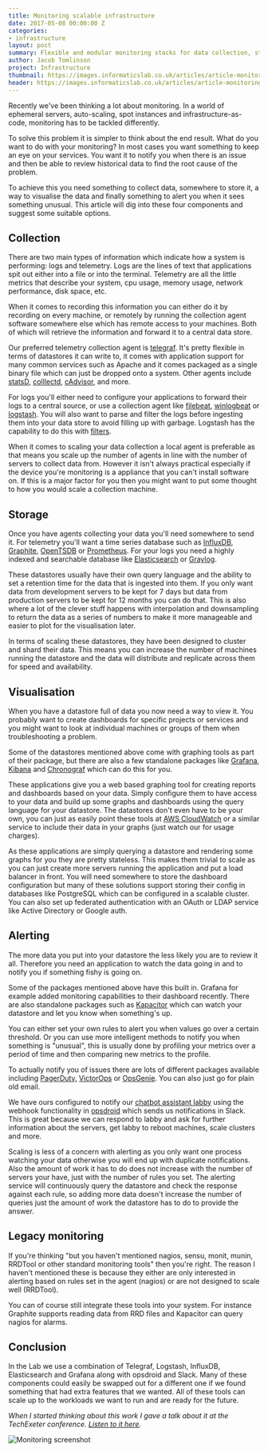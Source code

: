 ```yaml
---
title: Monitoring scalable infrastructure
date: 2017-05-08 00:00:00 Z
categories:
- infrastructure
layout: post
summary: Flexible and modular monitoring stacks for data collection, storage, alerting and visualisation.
author: Jacob Tomlinson
project: Infrastructure
thumbnail: https://images.informaticslab.co.uk/articles/article-monitoring/bff4cefb8273cd0c1aafd1055d9c90b9.png
header: https://images.informaticslab.co.uk/articles/article-monitoring/29709f05a71b43ff096589fdb490a804.png
---
```


Recently we've been thinking a lot about monitoring. In a world of ephemeral servers, auto-scaling, spot instances and infrastructure-as-code, monitoring has to be tackled differently.

To solve this problem it is simpler to think about the end result. What do you want to do with your monitoring? In most cases you want something to keep an eye on your services. You want it to notify you when there is an issue and then be able to review historical data to find the root cause of the problem.

To achieve this you need something to collect data, somewhere to store it, a way to visualise the data and finally something to alert you when it sees something unusual. This article will dig into these four components and suggest some suitable options.

## Collection

There are two main types of information which indicate how a system is performing: logs and telemetry. Logs are the lines of text that applications spit out either into a file or into the terminal. Telemetry are all the little metrics that describe your system, cpu usage, memory usage, network performance, disk space, etc.

When it comes to recording this information you can either do it by recording on every machine, or remotely by running the collection agent software somewhere else which has remote access to your machines. Both of which will retrieve the information and forward it to a central data store.

Our preferred telemetry collection agent is [telegraf](https://www.influxdata.com/time-series-platform/telegraf/). It's pretty flexible in terms of datastores it can write to, it comes with application support for many common services such as Apache and it comes packaged as a single binary file which can just be dropped onto a system. Other agents include [statsD](https://github.com/etsy/statsd), [colllectd](https://collectd.org/), [cAdvisor](https://github.com/google/cadvisor), and more.

For logs you'll either need to configure your applications to forward their logs to a central source, or use a collection agent like [filebeat](https://www.elastic.co/products/beats/filebeat), [winlogbeat](https://www.elastic.co/products/beats/winlogbeat) or [logstash](https://www.elastic.co/products/logstash). You will also want to parse and filter the logs before ingesting them into your data store to avoid filling up with garbage. Logstash has the capability to do this with [filters](https://www.elastic.co/guide/en/logstash/current/filter-plugins.html).

When it comes to scaling your data collection a local agent is preferable as that means you scale up the number of agents in line with the number of servers to collect data from. However it isn't always practical especially if the device you're monitoring is a appliance that you can't install software on. If this is a major factor for you then you might want to put some thought to how you would scale a collection machine.

## Storage

Once you have agents collecting your data you'll need somewhere to send it. For telemetry you'll want a time series database such as [InfluxDB](https://github.com/influxdata/influxdb), [Graphite](https://graphiteapp.org/), [OpenTSDB](http://opentsdb.net/) or [Prometheus](https://prometheus.io/). For your logs you need a highly indexed and searchable database like [Elasticsearch](https://www.elastic.co/products/elasticsearch) or [Graylog](https://www.graylog.org/).

These datastores usually have their own query language and the ability to set a retention time for the data that is ingested into them. If you only want data from development servers to be kept for 7 days but data from production servers to be kept for 12 months you can do that. This is also where a lot of the clever stuff happens with interpolation and downsampling to return the data as a series of numbers to make it more manageable and easier to plot for the visualisation later.

In terms of scaling these datastores, they have been designed to cluster and shard their data. This means you can increase the number of machines running the datastore and the data will distribute and replicate across them for speed and availability.

## Visualisation

When you have a datastore full of data you now need a way to view it. You probably want to create dashboards for specific projects or services and you might want to look at individual machines or groups of them when troubleshooting a problem.

Some of the datastores mentioned above come with graphing tools as part of their package, but there are also a few standalone packages like [Grafana](https://grafana.com/), [Kibana](https://www.elastic.co/products/kibana) and [Chronograf](https://github.com/influxdata/chronograf) which can do this for you.

These applications give you a web based graphing tool for creating reports and dashboards based on your data. Simply configure them to have access to your data and build up some graphs and dashboards using the query language for your datastore. The datastores don't even have to be your own, you can just as easily point these tools at [AWS CloudWatch](https://aws.amazon.com/cloudwatch/) or a similar service to include their data in your graphs (just watch our for usage charges).

As these applications are simply querying a datastore and rendering some graphs for you they are pretty stateless. This makes them trivial to scale as you can just create more servers running the application and put a load balancer in front. You will need somewhere to store the dashboard configuration but many of these solutions support storing their config in databases like PostgreSQL which can be configured in a scalable cluster. You can also set up federated authentication with an OAuth or LDAP service like Active Directory or Google auth.

## Alerting

The more data you put into your datastore the less likely you are to review it all. Therefore you need an application to watch the data going in and to notify you if something fishy is going on.

Some of the packages mentioned above have this built in. Grafana for example added monitoring capabilities to their dashboard recently. There are also standalone packages such as [Kapacitor](https://github.com/influxdata/kapacitor) which can watch your datastore and let you know when something's up.

You can either set your own rules to alert you when values go over a certain threshold. Or you can use more intelligent methods to notify you when something is "unusual", this is usually done by profiling your metrics over a period of time and then comparing new metrics to the profile.

To actually notify you of issues there are lots of different packages available including [PagerDuty](https://www.pagerduty.com/), [VictorOps](https://victorops.com) or [OpsGenie](https://www.opsgenie.com/). You can also just go for plain old email.

We have ours configured to notify our [chatbot assistant labby](http://www.informaticslab.co.uk/projects/labby.html) using the webhook functionality in [opsdroid](http://opsdroid.github.io/) which sends us notifications in Slack. This is great because we can respond to labby and ask for further information about the servers, get labby to reboot machines, scale clusters and more.

Scaling is less of a concern with alerting as you only want one process watching your data otherwise you will end up with duplicate notifications. Also the amount of work it has to do does not increase with the number of servers your have, just with the number of rules you set. The alerting service will continuously query the datastore and check the response against each rule, so adding more data doesn't increase the number of queries just the amount of work the datastore has to do to provide the answer.

## Legacy monitoring

If you're thinking "but you haven't mentioned nagios, sensu, monit, munin, RRDTool or other standard monitoring tools" then you're right. The reason I haven't mentioned these is because they either are only interested in alerting based on rules set in the agent (nagios) or are not designed to scale well (RRDTool).

You can of course still integrate these tools into your system. For instance Graphite supports reading data from RRD files and Kapacitor can query nagios for alarms.

## Conclusion

In the Lab we use a combination of Telegraf, Logstash, InfluxDB, Elasticsearch and Grafana along with opsdroid and Slack. Many of these components could easily be swapped out for a different one if we found something that had extra features that we wanted. All of these tools can scale up to the workloads we want to run and are ready for the future.

_When I started thinking about this work I gave a talk about it at the TechExeter conference. [Listen to it here](https://soundcloud.com/techexeter/2016-track-1-jacob-tomlinson-monitoring-in-a-scalable-world)._

![Monitoring screenshot](https://images.informaticslab.co.uk/articles/article-monitoring/29709f05a71b43ff096589fdb490a804.png)

